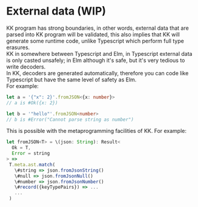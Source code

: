 # External data \(WIP\)

KK program has strong boundaries, in other words, external data that are parsed into KK program will be validated, this also implies that KK will generate some runtime code, unlike Typescript which perform full type erasures.  
KK in somewhere between Typescript and Elm, in Typescript external data is only casted unsafely; in Elm although it's safe, but it's very tedious to write decoders.  
In KK, decoders are generated automatically, therefore you can code like Typescript but have the same level of safety as Elm.  
For example:

```typescript
let a = '{"x": 2}'.fromJSON<{x: number}>
// a is #Ok({x: 2})

let b = '"hello"'.fromJSON<number>
// b is #Error("Cannot parse string as number")
```

This is possible with the metaprogramming facilities of KK. For example:

```typescript
let fromJSON<T> = \(json: String): Result<
  Ok = T,
  Error = string
> =>
 T.meta.ast.match(
   \#string => json.fromJsonString()
   \#null => json.fromJsonNull()
   \#number => json.fromJsonNumber()
   \#record({keyTypePairs}) => ...
   ...
 )
```

